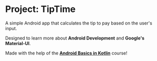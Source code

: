 Project: TipTime
==================================

A simple Android app that calculates the tip to pay based on the user's input. 

Designed to learn more about **Android Development** and **Google's Material-UI**.

Made with the help of the **[Android Basics in Kotlin](https://developer.android.com/courses/android-basics-kotlin/course)** course!
